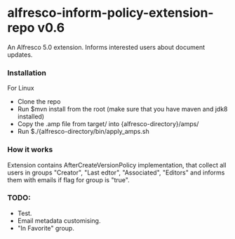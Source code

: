 # alfresco-inform-policy-extension-repo v0.6

An Alfresco 5.0 extension. Informs interested users about document updates. 

### Installation
For Linux
* Clone the repo
* Run $mvn install from the root (make sure that you have maven and jdk8 installed)
* Copy the .amp file from target/ into {alfresco-directory}/amps/
* Run $./{alfresco-directory/bin/apply_amps.sh

### How it works
Extension contains AfterCreateVersionPolicy implementation, that collect all users in groups "Creator", "Last edtor", "Associated", "Editors" and informs them with emails if flag for group is "true".

### TODO:
* Test.
* Email metadata customising.
* "In Favorite" group.
